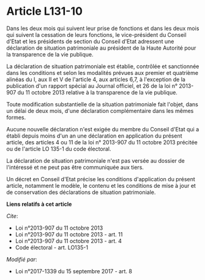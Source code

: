 # Article L131-10

Dans les deux mois qui suivent leur prise de fonctions et dans les deux mois qui suivent la cessation de leurs fonctions, le
vice-président du Conseil d'Etat et les présidents de section du Conseil d'Etat adressent une déclaration de situation
patrimoniale au président de la Haute Autorité pour la transparence de la vie publique. 

La déclaration de situation patrimoniale est établie, contrôlée et sanctionnée dans les conditions et selon les modalités
prévues aux premier et quatrième alinéas du I, aux II et V de l'article 4, aux articles 6,7, à l'exception de la publication
d'un rapport spécial au Journal officiel, et 26 de la loi n° 2013-907 du 11 octobre 2013 relative à la transparence de la vie
publique. 

Toute modification substantielle de la situation patrimoniale fait l'objet, dans un délai de deux mois, d'une déclaration
complémentaire dans les mêmes formes. 

Aucune nouvelle déclaration n'est exigée du membre du Conseil d'Etat qui a établi depuis moins  d'un an une déclaration en
application du présent article, des articles 4 ou 11 de la loi n° 2013-907 du 11 octobre 2013 précitée ou de l'article LO
135-1 du code électoral. 

La déclaration de situation patrimoniale n'est pas versée au dossier de l'intéressé et ne peut pas être communiquée aux
tiers. 

Un décret en Conseil d'Etat précise les conditions d'application du présent article, notamment le modèle, le contenu et les
conditions de mise à jour et de conservation des déclarations de situation patrimoniale.

**Liens relatifs à cet article**

_Cite_:

  - Loi n°2013-907 du 11 octobre 2013
  - Loi n°2013-907 du 11 octobre 2013 - art. 11
  - Loi n°2013-907 du 11 octobre 2013 - art. 4
  - Code électoral - art. LO135-1

_Modifié par_:

  - Loi n°2017-1339 du 15 septembre 2017 - art. 8
